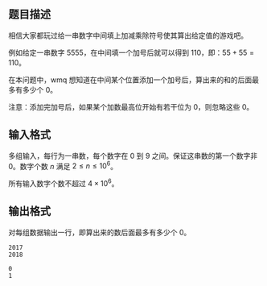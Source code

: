## 题目描述

相信大家都玩过给一串数字中间填上加减乘除符号使其算出给定值的游戏吧。

例如给定一串数字 $5555$，在中间填一个加号后就可以得到 $110$，即：$55+55=110$。

在本问题中，wmq 想知道在中间某个位置添加一个加号后，算出来的和的后面最多有多少个 $0$。

注意：添加完加号后，如果某个加数最高位开始有若干位为 $0$，则忽略这些 $0$。

## 输入格式

多组输入，每行为一串数，每个数字在 $0$ 到 $9$ 之间。保证这串数的第一个数字非 $0$。数字个数 $n$ 满足 $2\leq n\leq 10^6$。

所有输入数字个数不超过 $4\times 10^6$。

## 输出格式

对每组数据输出一行，即算出来的数后面最多有多少个 $0​$。

```input1
2017
2018
```

```output1
0
1
```

